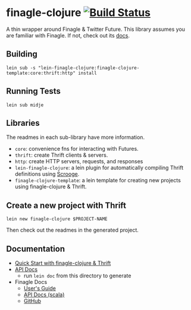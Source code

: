# finagle-clojure [![Build Status](https://travis-ci.org/finagle/finagle-clojure.svg?branch=master)](https://travis-ci.org/finagle/finagle-clojure)

A thin wrapper around Finagle & Twitter Future.
This library assumes you are familiar with Finagle.
If not, check out its [docs](https://twitter.github.io/finagle/guide/).


## Building

    lein sub -s "lein-finagle-clojure:finagle-clojure-template:core:thrift:http" install


## Running Tests

    lein sub midje


## Libraries

The readmes in each sub-library have more information.

* `core`: convenience fns for interacting with Futures.
* `thrift`: create Thrift clients & servers.
* `http`: create HTTP servers, requests, and responses
* `lein-finagle-clojure`: a lein plugin for automatically compiling Thrift definitions using [Scrooge](https://twitter.github.io/scrooge/index.html).
* `finagle-clojure-template`: a lein template for creating new projects using finagle-clojure & Thrift.


## Create a new project with Thrift

    lein new finagle-clojure $PROJECT-NAME

Then check out the readmes in the generated project.


## Documentation

* [Quick Start with finagle-clojure & Thrift](doc/quick-start.md)
* [API Docs](https://finagle.github.io/finagle-clojure/)
  * run `lein doc` from this directory to generate
* Finagle Docs
  * [User's Guide](https://twitter.github.io/finagle/guide/)
  * [API Docs (scala)](https://twitter.github.io/finagle/docs/#com.twitter.finagle.package)
  * [GitHub](https://github.com/twitter/finagle)
